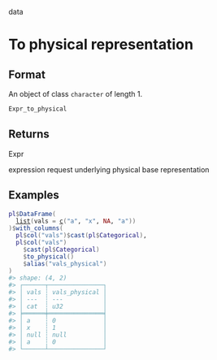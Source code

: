 data

# To physical representation

## Format

An object of class `character` of length 1.

```r
Expr_to_physical
```

## Returns

Expr

expression request underlying physical base representation

## Examples

<pre class='r-example'><code><span class='r-in'><span><span class='va'>pl</span><span class='op'>$</span><span class='fu'>DataFrame</span><span class='op'>(</span></span></span>
<span class='r-in'><span>  <span class='fu'><a href='https://rdrr.io/r/base/list.html'>list</a></span><span class='op'>(</span>vals <span class='op'>=</span> <span class='fu'><a href='https://rdrr.io/r/base/c.html'>c</a></span><span class='op'>(</span><span class='st'>"a"</span>, <span class='st'>"x"</span>, <span class='cn'>NA</span>, <span class='st'>"a"</span><span class='op'>)</span><span class='op'>)</span></span></span>
<span class='r-in'><span><span class='op'>)</span><span class='op'>$</span><span class='fu'>with_columns</span><span class='op'>(</span></span></span>
<span class='r-in'><span>  <span class='va'>pl</span><span class='op'>$</span><span class='fu'>col</span><span class='op'>(</span><span class='st'>"vals"</span><span class='op'>)</span><span class='op'>$</span><span class='fu'>cast</span><span class='op'>(</span><span class='va'>pl</span><span class='op'>$</span><span class='va'>Categorical</span><span class='op'>)</span>,</span></span>
<span class='r-in'><span>  <span class='va'>pl</span><span class='op'>$</span><span class='fu'>col</span><span class='op'>(</span><span class='st'>"vals"</span><span class='op'>)</span></span></span>
<span class='r-in'><span>    <span class='op'>$</span><span class='fu'>cast</span><span class='op'>(</span><span class='va'>pl</span><span class='op'>$</span><span class='va'>Categorical</span><span class='op'>)</span></span></span>
<span class='r-in'><span>    <span class='op'>$</span><span class='fu'>to_physical</span><span class='op'>(</span><span class='op'>)</span></span></span>
<span class='r-in'><span>    <span class='op'>$</span><span class='fu'>alias</span><span class='op'>(</span><span class='st'>"vals_physical"</span><span class='op'>)</span></span></span>
<span class='r-in'><span><span class='op'>)</span></span></span>
<span class='r-out co'><span class='r-pr'>#&gt;</span> shape: (4, 2)</span>
<span class='r-out co'><span class='r-pr'>#&gt;</span> ┌──────┬───────────────┐</span>
<span class='r-out co'><span class='r-pr'>#&gt;</span> │ vals ┆ vals_physical │</span>
<span class='r-out co'><span class='r-pr'>#&gt;</span> │ ---  ┆ ---           │</span>
<span class='r-out co'><span class='r-pr'>#&gt;</span> │ cat  ┆ u32           │</span>
<span class='r-out co'><span class='r-pr'>#&gt;</span> ╞══════╪═══════════════╡</span>
<span class='r-out co'><span class='r-pr'>#&gt;</span> │ a    ┆ 0             │</span>
<span class='r-out co'><span class='r-pr'>#&gt;</span> │ x    ┆ 1             │</span>
<span class='r-out co'><span class='r-pr'>#&gt;</span> │ null ┆ null          │</span>
<span class='r-out co'><span class='r-pr'>#&gt;</span> │ a    ┆ 0             │</span>
<span class='r-out co'><span class='r-pr'>#&gt;</span> └──────┴───────────────┘</span>
 </code></pre>
